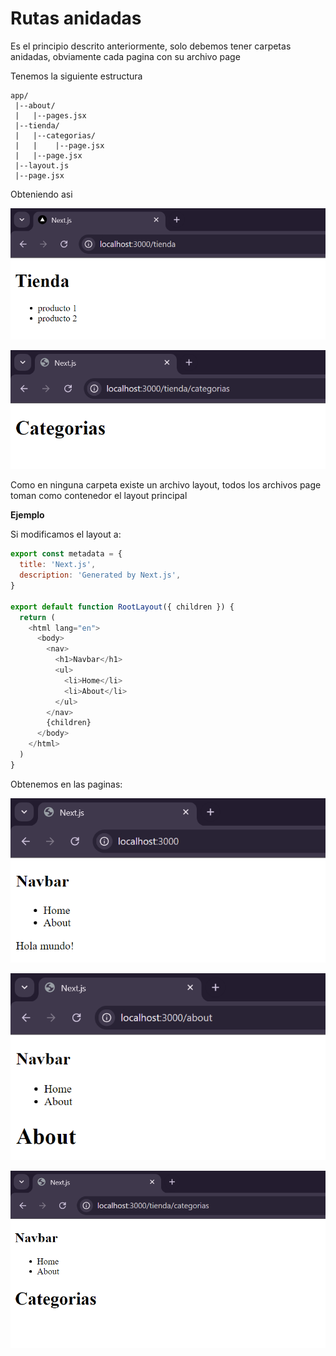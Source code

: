 # **Rutas anidadas**

Es el principio descrito anteriormente, solo debemos tener carpetas anidadas, obviamente cada pagina con su archivo page

Tenemos la siguiente estructura

```
app/
 |--about/
 |   |--pages.jsx
 |--tienda/
 |   |--categorias/
 |   |    |--page.jsx
 |   |--page.jsx
 |--layout.js
 |--page.jsx
```

Obteniendo asi 

![Rutas anidadas](imagenes/rutas3-tienda.png)

![Rutas anidadas](imagenes/rutas4-categorias.png)

Como en ninguna carpeta existe un archivo layout, todos los archivos page toman como contenedor el layout principal

**Ejemplo**

Si modificamos el layout a:

```js
export const metadata = {
  title: 'Next.js',
  description: 'Generated by Next.js',
}
 
export default function RootLayout({ children }) {
  return (
    <html lang="en">
      <body>
        <nav>
          <h1>Navbar</h1>
          <ul>
            <li>Home</li>
            <li>About</li>
          </ul>
        </nav>
        {children}
      </body>
    </html>
  )
}
```

Obtenemos en las paginas: 

![Layout principa](imagenes/rutas5-layout1.png)

![Layout principa](imagenes/rutas6-layout2.png)

![Layout principa](imagenes/rutas7-layout3.png)

